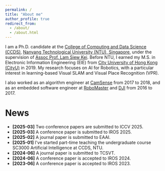 ```yaml
---
permalink: /
title: "About me"
author_profile: true
redirect_from: 
  - /about/
  - /about.html
---
```


I am a Ph.D. candidate at the [College of Computing and Data Science (CCDS)](https://www.ntu.edu.sg/computing), [Nanyang Technological University (NTU), Singapore](https://www.ntu.edu.sg/), under the supervision of [Assoc Prof. Lam Siew Kei](https://siewkeilam.github.io/ei-research-group/index.html). Before NTU, I earned my M.S. in Electronic Information Engineering (EIE) from [City University of Hong Kong (CityU)](https://www.cityu.edu.hk/) in 2019. My research focuses on AI for Robotics, with a particular interest in learning-based Visual SLAM and Visual Place Recognition (VPR).

I also worked as an algorithm engineer at [CamSense](https://www.camsense.cn/en/) from 2017 to 2018, and as an embedded software engineer at [RoboMaster](https://www.robomaster.com/en-US) and [DJI](https://www.dji.com/) from 2016 to 2017.

News
======
- **[2025-03]** Two conference papers are submitted to ICCV 2025. <br />
- **[2025-03]** A conference paper is submitted to IROS 2025. <br />
- **[2025-02]** A journal paper is submitted to EAAI. <br />
- **[2025-01]** I've started part-time teaching the undergraduate course SC3000 Artificial Intelligence at CCDS, NTU. <br />
- **[2024-06]** A journal paper is submitted to TCSVT. <br />
- **[2024-06]** A conference paper is accepted to IROS 2024. <br />
- **[2023-06]** A conference paper is accepted to IROS 2023.
